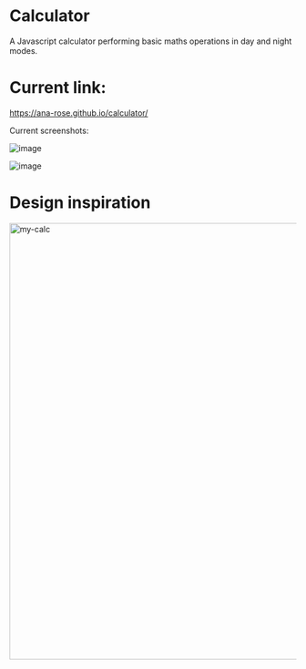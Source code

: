 # Calculator

A Javascript calculator performing basic maths operations in day and night modes.

# Current link:

https://ana-rose.github.io/calculator/

Current screenshots:

![image](https://user-images.githubusercontent.com/100544932/159833548-a79d12eb-0c7f-4cd7-ad01-e5623a9e202e.png)

![image](https://user-images.githubusercontent.com/100544932/159833642-e281eb80-80fa-4564-85fe-231a88ec5238.png)

# Design inspiration 

<img width="766" alt="my-calc" src="https://user-images.githubusercontent.com/100544932/159833677-65e9f391-41b2-48b5-9a9c-c2fd41358779.PNG">


